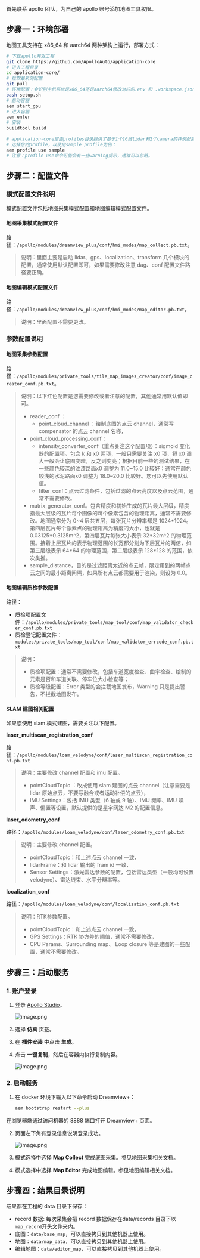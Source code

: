 
首先联系 apollo 团队，为自己的 apollo 账号添加地图工具权限。

## 步骤一：环境部署
地图工具支持在 x86_64 和 aarch64 两种架构上运行，部署方式：

```bash
# 下载apollo开发工程
git clone https://github.com/ApolloAuto/application-core
# 进入工程目录
cd application-core/
# 拉取最新的配置
git pull
# 环境配置：会识别主机系统是x86_64还是aarch64修改对应的.env 和 .workspace.json配置
bash setup.sh
# 启动容器
aem start_gpu
# 进入容器
aem enter
# 安装
buildtool build

# application-core里面profiles目录提供了基于1个16线lidar和2个camera的样例配置，您可以复制sample目录根据自己的车型修改里面的配置
# 选择您的profile，以使用sample profile为例：
aem profile use sample
# 注意：profile use命令可能会有一些warning提示，通常可以忽略。
```

## 步骤二：配置文件

### 模式配置文件说明

模式配置文件包括地图采集模式配置和地图编辑模式配置文件。

#### 地图采集模式配置文件

路径：`/apollo/modules/dreamview_plus/conf/hmi_modes/map_collect.pb.txt`。

> 说明：里面主要是启动 lidar、gps、localization、transform 几个模块的配置，通常使用默认配置即可，如果需要修改注意 dag、conf 配置文件路径要正确。


#### 地图编辑模式配置文件

路径：`/apollo/modules/dreamview_plus/conf/hmi_modes/map_editor.pb.txt`。

> 说明：里面配置不需要更改。

### 参数配置说明
#### 地图采集参数配置

路径：`/apollo/modules/private_tools/tile_map_images_creator/conf/image_creator_conf.pb.txt`。

> 说明：以下红色配置是您需要修改或者注意的配置，其他通常用默认值即可。
> * reader_conf ：
>   * point_cloud_channel ：绘制底图的点云 channel，通常写 compensator 的点云 channel 名称，
> * point_cloud_processing_conf：
>   * intensity_converter_conf（重点关注这个配置项）：sigmoid 变化器的配置项。包含 k 和 x0 两项，一般只需要关注 x0 项，将 x0 调大一般会让底图变暗，反之则变亮；根据目前一些的测试结果，在一些颜色较深的油漆路面x0 调整为 11.0~15.0 比较好；通常在颜色较浅的水泥路面x0 调整为 18.0~20.0 比较好。您可以先使用默认值。
>   * filter_conf：点云过滤条件，包括过滤的点云高度以及点云范围，通常不需要修改。
> * matrix_generator_conf。包含精度和初始生成的瓦片最大层级，精度指最大层级的瓦片每个图像的每个像素包含的物理距离，通常不需要修改。地图通常分为 0~4 层共五层，每张瓦片分辨率都是 1024\*1024。第四层瓦片每个像素点的物理距离为精度的大小，也就是 0.03125\*0.3125m^2，第四层瓦片每张大小表示 32\*32m^2 的物理范围。接着上层瓦片的表示物理范围的长宽都分别为下层瓦片的两倍，如第三层级表示 64\*64 的物理范围，第二层级表示 128\*128 的范围，依次类推。
> * sample_distance，目的是过滤距离太近的点云帧，限定用到的两帧点云之间的最小距离间隔，如果所有点云都需要用于渲染，则设为 0.0。

#### 地图编辑质检参数配置
路径：
* 质检项配置文件：`/apollo/modules/private_tools/map_tool/conf/map_validator_checker_conf.pb.txt`
* 质检登记配置文件：`modules/private_tools/map_tool/conf/map_validator_errcode_conf.pb.txt`

> 说明：
> * 质检项配置：通常不需要修改，包括车道宽度检查、曲率检查、绘制的元素是否和车道关联、停车位大小检查等；
> * 质检等级配置：Error 类型的会拦截地图发布，Warning 只是提出警告，不拦截地图发布。


#### SLAM 建图相关配置

如果您使用 slam 模式建图，需要关注以下配置。

**laser_multiscan_registration_conf**

路径：`/apollo/modules/loam_velodyne/conf/laser_multiscan_registration_conf.pb.txt`

> 说明：主要修改 channel 配置和 imu 配置。
> * pointCloudTopic ：改成使用 slam 建图的点云 channel（注意需要是 lidar 原始点云，不要写融合或者运动补偿的点云），
> * IMU Settings：包括 IMU 类型（6 轴或 9 轴）、IMU 频率、IMU 噪声、偏置等设置，默认提供的是星宇网达 M2 的配置信息。

**laser_odometry_conf**


路径：`/apollo/modules/loam_velodyne/conf/laser_odometry_conf.pb.txt`

> 说明：主要修改 channel 配置。
> * pointCloudTopic：和上述点云 channel 一致，
> * lidarFrame：和 lidar 输出的 fram id 一致，
> * Sensor Settings：激光雷达参数的配置，包括雷达类型（一般均可设置 velodyne）、雷达线束、水平分辨率等。

**localization_conf**

路径：`/apollo/modules/loam_velodyne/conf/localization_conf.pb.txt`

> 说明：RTK参数配置。
> * pointCloudTopic：和上述点云 channel 一致，
> * GPS Settings：RTK 协方差的阈值，通常不需要修改，
> * CPU Params、Surrounding map、 Loop closure 等是建图的一些配置，通常不需要修改。

## 步骤三：启动服务

### 1. 账户登录
1. 登录 [Apollo Studio](https://apollo.baidu.com/workspace/account-center/services)。

   ![image.png](https://bce.bdstatic.com/doc/Apollo-Homepage-Document/Apollo_Beta_Doc/image_09b8aee.png)

2. 选择 **仿真** 页签。
3. 在 **插件安装** 中点击 **生成**。
4. 点击 **一键复制**，然后在容器内执行复制内容。

   ![image.png](https://bce.bdstatic.com/doc/Apollo-Homepage-Document/Apollo_Beta_Doc/image_c8fbd30.png)


### 2. 启动服务
1. 在 docker 环境下输入以下命令启动 Dreamview+：

   ```bash
   aem bootstrap restart --plus
   ```

  在浏览器端通过访问机器的 8888 端口打开 Dreamview+ 页面。

2. 页面左下角有登录信息说明登录成功。

   ![image.png](https://bce.bdstatic.com/doc/Apollo-Homepage-Document/Apollo_Beta_Doc/image_5341e20.png)

2. 模式选择中选择 **Map Collect** 完成底图采集。参见地图采集相关文档。
3. 模式选择中选择 **Map Editor** 完成地图编辑。参见地图编辑相关文档。

## 步骤四：结果目录说明
结果都在工程的 data 目录下保存：
* record 数据:  每次采集会把 record 数据保存在data/records 目录下以`map_record`开头文件夹内。
* 底图：`data/base_map`，可以直接拷贝到其他机器上使用。
* 地图：`data/map_data`，可以直接拷贝到其他机器上使用。
* 编辑地图：`data/editor_map`，可以直接拷贝到其他机器上使用。

